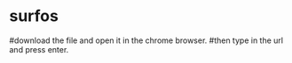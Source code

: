 # surfos

#download the file and open it in the chrome browser.
#then type in the url and press enter.
